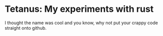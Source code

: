 # Tetanus: My experiments with rust #

I thought the name was cool and you know, why not put your
crappy code straight onto github.
